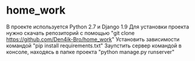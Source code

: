# home_work
В проекте используется Python 2.7 и Django 1.9
Для установки проекта нужно скачать репозиторий с помощью "git clone https://github.com/Den4ik-Bro/home_work"
Установить зависимости командой "pip install requirements.txt"
Заупстить сервер командой в консоле, находясь в папке проекта "python manage.py runserver" 
